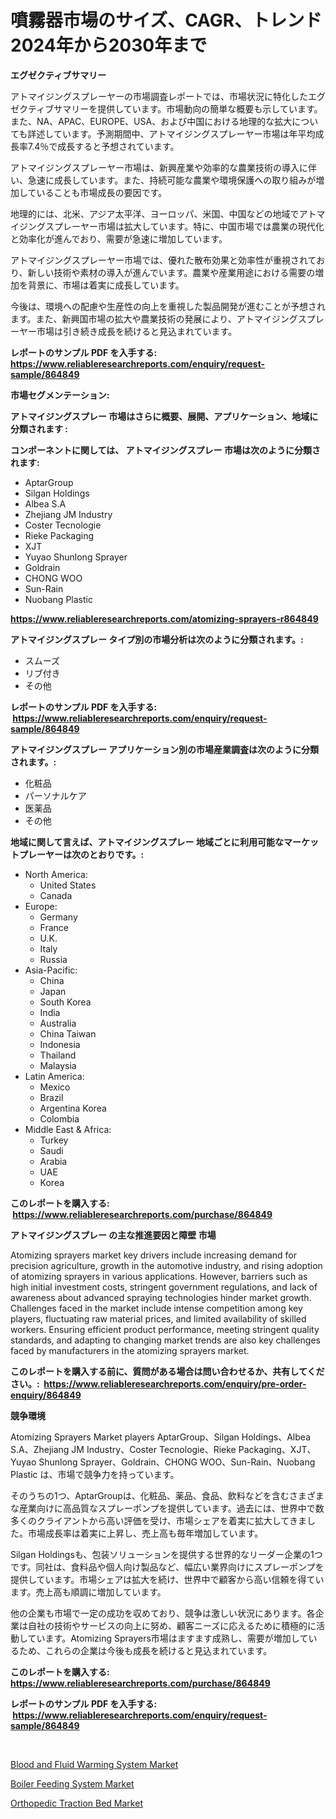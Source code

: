 <p><h1>噴霧器市場のサイズ、CAGR、トレンド2024年から2030年まで</h1></p><p><strong>エグゼクティブサマリー</strong></p>
<p><p>アトマイジングスプレーヤーの市場調査レポートでは、市場状況に特化したエグゼクティブサマリーを提供しています。市場動向の簡単な概要も示しています。また、NA、APAC、EUROPE、USA、および中国における地理的な拡大についても詳述しています。予測期間中、アトマイジングスプレーヤー市場は年平均成長率7.4％で成長すると予想されています。</p><p>アトマイジングスプレーヤー市場は、新興産業や効率的な農業技術の導入に伴い、急速に成長しています。また、持続可能な農業や環境保護への取り組みが増加していることも市場成長の要因です。</p><p>地理的には、北米、アジア太平洋、ヨーロッパ、米国、中国などの地域でアトマイジングスプレーヤー市場は拡大しています。特に、中国市場では農業の現代化と効率化が進んでおり、需要が急速に増加しています。</p><p>アトマイジングスプレーヤー市場では、優れた散布効果と効率性が重視されており、新しい技術や素材の導入が進んでいます。農業や産業用途における需要の増加を背景に、市場は着実に成長しています。</p><p>今後は、環境への配慮や生産性の向上を重視した製品開発が進むことが予想されます。また、新興国市場の拡大や農業技術の発展により、アトマイジングスプレーヤー市場は引き続き成長を続けると見込まれています。</p></p>
<p><strong>レポートのサンプル PDF を入手する: <a href="https://www.reliableresearchreports.com/enquiry/request-sample/864849">https://www.reliableresearchreports.com/enquiry/request-sample/864849</a></strong></p>
<p><strong>市場セグメンテーション:</strong></p>
<p><strong> アトマイジングスプレー 市場はさらに概要、展開、アプリケーション、地域に分類されます :</strong></p>
<p><strong>コンポーネントに関しては、 アトマイジングスプレー 市場は次のように分類されます: &nbsp;</strong></p>
<p><ul><li>AptarGroup</li><li>Silgan Holdings</li><li>Albea S.A</li><li>Zhejiang JM Industry</li><li>Coster Tecnologie</li><li>Rieke Packaging</li><li>XJT</li><li>Yuyao Shunlong Sprayer</li><li>Goldrain</li><li>CHONG WOO</li><li>Sun-Rain</li><li>Nuobang Plastic</li></ul></p>
<p><strong><a href="https://www.reliableresearchreports.com/atomizing-sprayers-r864849">https://www.reliableresearchreports.com/atomizing-sprayers-r864849</a></strong></p>
<p><strong> アトマイジングスプレー タイプ別の市場分析は次のように分類されます。:</strong></p>
<p><ul><li>スムーズ</li><li>リブ付き</li><li>その他</li></ul></p>
<p><strong>レポートのサンプル PDF を入手する: &nbsp;<a href="https://www.reliableresearchreports.com/enquiry/request-sample/864849">https://www.reliableresearchreports.com/enquiry/request-sample/864849</a></strong></p>
<p><strong> アトマイジングスプレー アプリケーション別の市場産業調査は次のように分類されます。:</strong></p>
<p><ul><li>化粧品</li><li>パーソナルケア</li><li>医薬品</li><li>その他</li></ul></p>
<p><strong>地域に関して言えば、アトマイジングスプレー 地域ごとに利用可能なマーケットプレーヤーは次のとおりです。:</strong></p>
<p><ul>
    <li>
        North America:
        <ul>
            <li>United States</li>
            <li>Canada</li>
        </ul>
    </li>
    <li>
        Europe:
        <ul>
            <li>Germany</li>
            <li>France</li>
            <li>U.K.</li>
            <li>Italy</li>
            <li>Russia</li>
        </ul>
    </li>
    <li>
        Asia-Pacific:
        <ul>
            <li>China</li>
            <li>Japan</li>
            <li>South Korea</li>
            <li>India</li>
            <li>Australia</li>
            <li>China Taiwan</li>
            <li>Indonesia</li>
            <li>Thailand</li>
            <li>Malaysia</li>
        </ul>
    </li>
    <li>
        Latin America:
        <ul>
            <li>Mexico</li>
            <li>Brazil</li>
            <li>Argentina Korea</li>
            <li>Colombia</li>
        </ul>
    </li>
    <li>
        Middle East & Africa:
        <ul>
            <li>Turkey</li>
            <li>Saudi</li>
            <li>Arabia</li>
            <li>UAE</li>
            <li>Korea</li>
        </ul>
    </li>
    </ul></p>
<p><strong>このレポートを購入する: &nbsp;<a href="https://www.reliableresearchreports.com/purchase/864849">https://www.reliableresearchreports.com/purchase/864849</a></strong></p>
<p><strong>アトマイジングスプレー の主な推進要因と障壁 市場</strong></p>
<p><p>Atomizing sprayers market key drivers include increasing demand for precision agriculture, growth in the automotive industry, and rising adoption of atomizing sprayers in various applications. However, barriers such as high initial investment costs, stringent government regulations, and lack of awareness about advanced spraying technologies hinder market growth. Challenges faced in the market include intense competition among key players, fluctuating raw material prices, and limited availability of skilled workers. Ensuring efficient product performance, meeting stringent quality standards, and adapting to changing market trends are also key challenges faced by manufacturers in the atomizing sprayers market.</p></p>
<p><strong>このレポートを購入する前に、質問がある場合は問い合わせるか、共有してください。:&nbsp; <a href="https://www.reliableresearchreports.com/enquiry/pre-order-enquiry/864849">https://www.reliableresearchreports.com/enquiry/pre-order-enquiry/864849</a></strong></p>
<p><strong>競争環境</strong></p>
<p><p>Atomizing Sprayers Market players AptarGroup、Silgan Holdings、Albea S.A、Zhejiang JM Industry、Coster Tecnologie、Rieke Packaging、XJT、Yuyao Shunlong Sprayer、Goldrain、CHONG WOO、Sun-Rain、Nuobang Plastic は、市場で競争力を持っています。</p><p>そのうちの1つ、AptarGroupは、化粧品、薬品、食品、飲料などを含むさまざまな産業向けに高品質なスプレーポンプを提供しています。過去には、世界中で数多くのクライアントから高い評価を受け、市場シェアを着実に拡大してきました。市場成長率は着実に上昇し、売上高も毎年増加しています。</p><p>Silgan Holdingsも、包装ソリューションを提供する世界的なリーダー企業の1つです。同社は、食料品や個人向け製品など、幅広い業界向けにスプレーポンプを提供しています。市場シェアは拡大を続け、世界中で顧客から高い信頼を得ています。売上高も順調に増加しています。</p><p>他の企業も市場で一定の成功を収めており、競争は激しい状況にあります。各企業は自社の技術やサービスの向上に努め、顧客ニーズに応えるために積極的に活動しています。Atomizing Sprayers市場はますます成熟し、需要が増加しているため、これらの企業は今後も成長を続けると見込まれています。</p></p>
<p><strong>このレポートを購入する: &nbsp; <a href="https://www.reliableresearchreports.com/purchase/864849">https://www.reliableresearchreports.com/purchase/864849</a></strong></p>
<p><strong>レポートのサンプル PDF を入手する: &nbsp;<a href="https://www.reliableresearchreports.com/enquiry/request-sample/864849">https://www.reliableresearchreports.com/enquiry/request-sample/864849</a></strong><strong></strong></p>
<p>&nbsp;</p>
<p><p><a href="https://summer-dogwood-3e9.notion.site/Blood-and-Fluid-Warming-System-Market-Size-CAGR-Trends-2024-2030-9164d4a6ac8d4f3abbdcbc3ba0b621ef">Blood and Fluid Warming System Market</a></p><p><a href="https://github.com/cecuraprangm/Market-Research-Report-List-2/blob/main/boiler-feeding-system-market.md">Boiler Feeding System Market</a></p><p><a href="https://lydian-appliance-61d.notion.site/Orthopedic-Traction-Bed-Market-Size-CAGR-Trends-2024-2030-12f033c10a1041dcb5b94ec05fe355bb">Orthopedic Traction Bed Market</a></p></p>